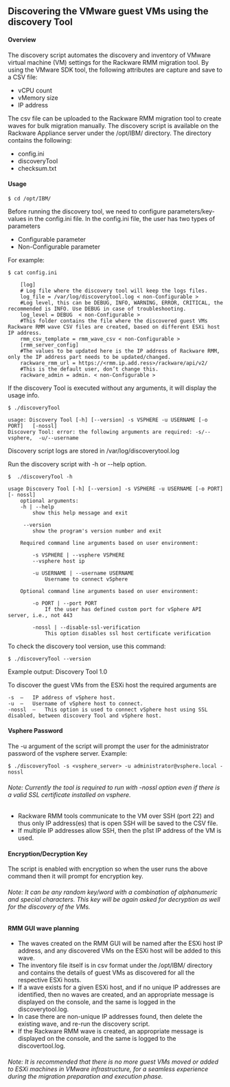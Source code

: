 ## Discovering the VMware guest VMs using the discovery Tool

#### Overview

The discovery script automates the discovery and inventory of VMware virtual machine (VM) settings for the Rackware RMM migration tool. By using the VMware SDK tool, the following attributes are capture and save to a CSV file:

 - vCPU count
 - vMemory size
 - IP address
 
The csv file can be uploaded to the Rackware RMM migration tool to create waves for bulk migration manually.
The discovery script is available on the Rackware Appliance server under the /opt/IBM/ directory. The directory contains the following:

 - config.ini
 - discoveryTool
 - checksum.txt
 
#### Usage
```Shell
$ cd /opt/IBM/
```

Before running the discovery tool, we need to configure parameters/key-values in the config.ini file. 
In the config.ini file, the user has two types of parameters 
 - Configurable parameter
 - Non-Configurable parameter  
       
For example:

```Shell
$ cat config.ini
```
		[log]
		# Log file where the discovery tool will keep the logs files.
		log_file = /var/log/discoverytool.log < non-Configurable >
		#Log level, this can be DEBUG, INFO, WARNING, ERROR, CRITICAL, the  recommended is INFO. Use DEBUG in case of troubleshooting.
		log_level = DEBUG  < non-Configurable >
		#This folder contains the file where the discovered guest VMs Rackware RMM wave CSV files are created, based on different ESXi host IP address.
		rmm_csv_template = rmm_wave_csv < non-Configurable >
		[rmm_server_config]
		#The values to be updated here is the IP address of Rackware RMM, only the IP address part needs to be updated/changed.
		rackware_rmm_url = https://<rmm.ip.add.ress>/rackware/api/v2/
		#This is the default user, don’t change this.
		rackware_admin = admin. < non-Configurable >
		
If the discovery Tool is executed without any arguments, it will display the usage info.

```Shell
$ ./discoveryTool
```
	usage: Discovery Tool [-h] [--version] -s VSPHERE -u USERNAME [-o PORT]   [-nossl]
	Discovery Tool: error: the following arguments are required: -s/--vsphere,  -u/--username
	
Discovery script logs are stored in /var/log/discoverytool.log

Run the discovery script with -h or --help option. 
```Shell
$  ./discoveryTool -h
```
	
	usage Discovery Tool [-h] [--version] -s VSPHERE -u USERNAME [-o PORT] [- nossl]
		optional arguments:
		-h | --help 
			show this help message and exit
			
 		 --version     
			show the program's version number and exit
			
		Required command line arguments based on user environment:
		
			-s VSPHERE | --vsphere VSPHERE
			--vsphere host ip
			
			-u USERNAME | --username USERNAME  
				Username to connect vSphere
			
		Optional command line arguments based on user environment:
		
  			-o PORT | --port PORT 
				If the user has defined custom port for vSphere API server, i.e., not 443
			
			-nossl | --disable-ssl-verification
				This option disables ssl host certificate verification
			
To check the discovery tool version, use this command:
```Shell
$ ./discoveryTool --version
```
Example output: Discovery Tool 1.0

To discover the guest VMs from the ESXi host the required arguments are 

	-s	– 	IP address of vSphere host. 
	-u	– 	Username of vSphere host to connect. 
	-nossl	– 	This option is used to connect vSphere host using SSL disabled, between discovery Tool and vSphere host. 

#### Vsphere Password

The -u argument of the script will prompt the user for the administrator password of the vsphere server.
Example:
```Shell
$ ./discoveryTool -s <vsphere_server> -u administrator@vsphere.local -nossl
```
###### Note: Currently the tool is required to run with -nossl option even if there is a  valid SSL certificate installed on vsphere.

- Rackware RMM tools communicate to the VM over SSH (port 22) and thus only IP address(es) that is open SSH will be saved to the CSV file.
- If multiple IP addresses allow SSH, then the p1st IP address of the VM is used. 

#### Encryption/Decryption Key

The script is enabled with encryption so when the user runs the above command then it will prompt for encryption key. 

###### Note: It can be any random key/word with a combination of alphanumeric and special characters. This key will be again asked for decryption as well for the discovery of the VMs.

#### RMM GUI wave planning

- The waves created on the RMM GUI will be named after the ESXi host IP address, and any discovered VMs on the ESXi host will be added to this wave.
- The inventory file itself is in csv format under the /opt/IBM/ directory and contains the details of guest VMs as discovered for all the respective ESXi hosts.
- If a wave exists for a given ESXi host, and if no unique IP addresses are identified, then no waves are created, and an appropriate message is displayed on  the console, and the same is logged in the discoverytool.log.
- In case there are non-unique IP addresses found, then delete the existing wave, and re-run the discovery script.
- If the Rackware RMM wave is created, an appropriate message is displayed on the console, and the same is logged to the discovertool.log.
	 
###### Note: It is recommended that there is no more guest VMs moved or added to ESXi machines in VMware infrastructure, for a seamless experience during the migration preparation and execution phase.


